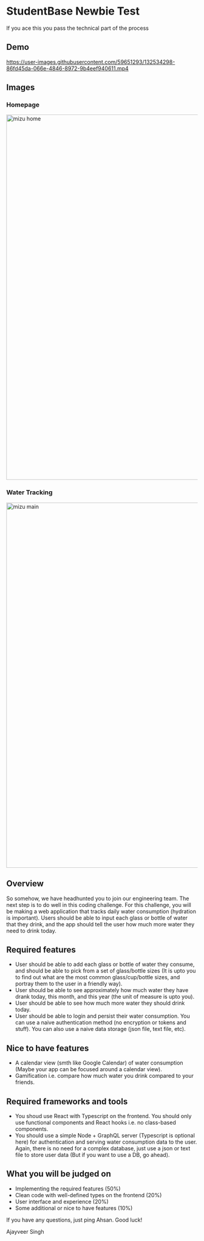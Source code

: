 # StudentBase Newbie Test
If you ace this you pass the technical part of the process

## Demo
https://user-images.githubusercontent.com/59651293/132534298-86fd45da-066e-4846-8972-9b4eef940611.mp4

## Images
### Homepage
<img width="960" alt="mizu home" src="https://user-images.githubusercontent.com/59651293/132534623-c95dd966-0181-4666-8547-ed8234f3ef78.PNG">

### Water Tracking
<img width="960" alt="mizu main" src="https://user-images.githubusercontent.com/59651293/132534710-6b134a94-0d12-4736-bc0f-7c765e546989.PNG">


## Overview
So somehow, we have headhunted you to join our engineering team. The next step is to do well in this coding challenge. For this challenge, you will be making a web application that tracks daily water consumption (hydration is important). Users should be able to input each glass or bottle of water that they drink, and the app should tell the user how much more water they need to drink today. 

## Required features
- User should be able to add each glass or bottle of water they consume, and should be able to pick from a set of glass/bottle sizes (It is upto you to find out what are the most common glass/cup/bottle sizes, and portray them to the user in a friendly way).
- User should be able to see approximately how much water they have drank today, this month, and this year (the unit of measure is upto you).
- User should be able to see how much more water they should drink today.
- User should be able to login and persist their water consumption. You can use a naive authentication method (no encryption or tokens and stuff). You can also use a naive data storage (json file, text file, etc).

## Nice to have features
- A calendar view (smth like Google Calendar) of water consumption (Maybe your app can be focused around a calendar view).
- Gamification i.e. compare how much water you drink compared to your friends. 

## Required frameworks and tools
- You shoud use React with Typescript on the frontend. You should only use functional components and React hooks i.e. no class-based components.
- You should use a simple Node + GraphQL server (Typescript is optional here) for authentication and serving water consumption data to the user. Again, there is no need for a complex database, just use a json or text file to store user data (But if you want to use a DB, go ahead). 

## What you will be judged on
- Implementing the required features (50%)
- Clean code with well-defined types on the frontend (20%)
- User interface and experience (20%)
- Some additional or nice to have features (10%)

If you have any questions, just ping Ahsan. Good luck!

Ajayveer Singh
